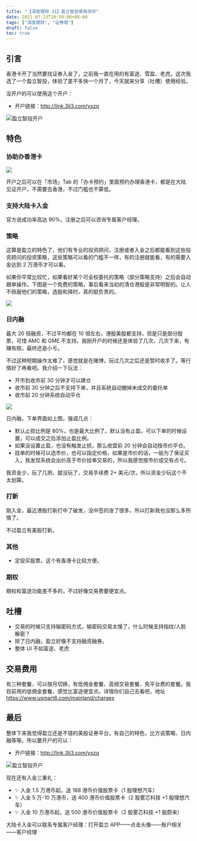 ```yaml
---
title: "【深度理财 31】盈立智投使用测评"
date: 2021-07-23T10:59:00+08:00
tags: ["深度理财", "证券商"]
draft: false
toc: true
---
```


## 引言

香港卡开了当然要找证券入金了，之前我一直在用的有富途、雪盈、老虎。这次我选了一个盈立智投，体验了差不多快一个月了，今天就来分享（吐槽）使用经验。

没开户的可以使用这个开户：

- 开户链接：<http://link.3li3.com/yxzq>

![盈立智投开户](https://blog-1251237404.cos.ap-guangzhou.myqcloud.com/20210723iBxsf0.jpg!s)

<!--more-->

## 特色

### 协助办香港卡

![](https://blog-1251237404.cos.ap-guangzhou.myqcloud.com/202107230OmSMA.jpg!m)

开户之后可以在「市场」Tab 的「办卡预约」里面预约办理香港卡，都是在大陆见证开户，不需要去香港，不过门槛也不算低。

### 支持大陆卡入金

官方说成功率高达 90%，注册之后可以咨询专属客户经理。

### 策略

这算是盈立的特色了，他们有专业的投资顾问，注册或者入金之后都能看到这些投资顾问的投资策略，这些策略可以看的门槛不一样，有的注册就能看，有的需要入金达到 2 万港币才可以看。

如果你平常比较忙，如果看好某个可全权委托的策略（部分策略支持）之后会自动跟单操作。下图是一个免费的策略，事后看来当初的清仓港股是非常明智的。让人不佩服他们的策略，选股和择时，真的挺负责的。

![](https://blog-1251237404.cos.ap-guangzhou.myqcloud.com/20210723Comot5.JPEG)


### 日内融

最大 20 倍融资，不过平均都在 10 倍左右，港股美股都支持，但是只是部分股票，可惜 AMC 和 GME 不支持。我刚开户的时候还是体验了几次，几次下来，有赚有赔，最终还是小亏。

不过这种短期操作太难了，感觉就是在赌博，玩过几次之后还是暂时收手了。等行情好了再看吧。我介绍一下玩法：

- 开市到收市前 30 分钟才可以建仓
- 收市前 30 分钟之后不支持下单，并且系统自动撤掉未成交的委托单
- 收市前 20 分钟系统自动平仓

![](https://blog-1251237404.cos.ap-guangzhou.myqcloud.com/20210723nhuldh.jpg!m)

日内融，下单界面如上图，强调几点：

- 默认止损比例是 80%，也是最大比例了。默认没有止盈，可以下单的时候设置，可以成交之后添加止盈比例。
- 如果没设置止盈，也没有触发止损，那么收盘前 20 分钟会自动按市价平仓。
- 挂单的时候可以选市价，也可以指定价格，如果是市价的话，一般为了保证买入，我发现系统会出价高于市价挂单交易的，所以我感觉按市价成交有点亏。

我资金少，玩了几把，就没玩了，交易手续费 2+ 美元/次，所以资金少玩这个不太划算。

### 打新

刚入金，最近港股打新打中了破发，没中签的涨了很多，所以打新我也没那么多热情了。

不过盈立有美股打新。

### 其他

- 定投买股票，这个有香港卡比较方便。

### 期权

期权和富途功能差不多的，不过好像交易费要便宜点。

## 吐槽

- 交易的时候只支持输密码方式，输密码交易太慢了，什么时候支持指纹/人脸解密？
- 除了日内融，盈立好像不支持融资融券。
- 整体 UI 不如富途、老虎

## 交易费用

有三种套餐，可以按月切换，有低佣金套餐、高频交易套餐、免平台费的套餐。我目前用的低佣金套餐，感觉比富途便宜点。详情你们自己去看吧，地址 <https://www.usmart8.com/mainland/charges>

## 最后

整体下来我觉得盈立还是不错的美股证券平台，有自己的特色，比方说策略、日内融等等。所以要开户的可以：

- 开户链接：<http://link.3li3.com/yxzq>

![盈立智投开户](https://blog-1251237404.cos.ap-guangzhou.myqcloud.com/20210723iBxsf0.jpg!s)

现在还有入金三重礼：

- ✨ 入金 1.5 万港币起，送 188 港币价值股票卡（1 股理想汽车）
- ✨ 入金 5 万-10 万港币，送 400 港币价值股票卡（2 股雾芯科技 +1 股理想汽车）
- ✨ 入金 10 万港币起，送 500 港币价值股票卡（2 股雾芯科技 +1 股蔚来）

大陆卡入金可以联系专属客户经理：打开盈立 APP——点击头像——账户相关——客户经理